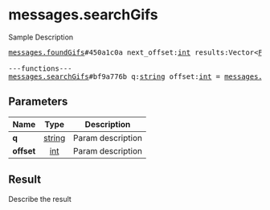 # messages.searchGifs

Sample Description

<pre>
<a href="../constructor/messages.foundGifs">messages.foundGifs</a>#450a1c0a next_offset:<a href="../type/int.md">int</a> results:Vector&lt;<a href="../type/FoundGif.md">FoundGif</a>&gt; = <a href="../type/messages.FoundGifs.md">messages.FoundGifs</a>;

---functions---
<a href="../method/messages.searchGifs.md">messages.searchGifs</a>#bf9a776b q:<a href="../type/string.md">string</a> offset:<a href="../type/int.md">int</a> = <a href="../type/messages.FoundGifs.md">messages.FoundGifs</a>;
</pre>

## Parameters

| Name | Type | Description |
|------|:----:|-------------|
| **q** | [string](../type/string.md) | Param description |
| **offset** | [int](../type/int.md) | Param description |

## Result

Describe the result

